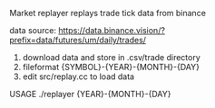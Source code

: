 Market replayer replays trade tick data from binance

data source: https://data.binance.vision/?prefix=data/futures/um/daily/trades/

1) download data and store in .csv/trade directory
2) fileformat {SYMBOL}-{YEAR}-{MONTH}-{DAY}
3) edit src/replay.cc to load data

USAGE ./replayer {YEAR}-{MONTH}-{DAY}
